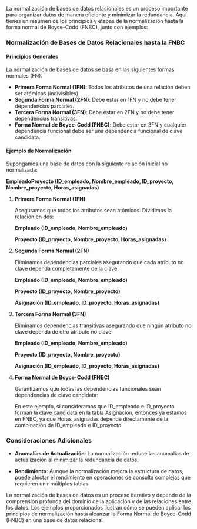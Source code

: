 La normalización de bases de datos relacionales es un proceso importante para organizar datos de manera eficiente y minimizar la redundancia. Aquí tienes un resumen de los principios y etapas de la normalización hasta la forma normal de Boyce-Codd (FNBC), junto con ejemplos:

### Normalización de Bases de Datos Relacionales hasta la FNBC

#### Principios Generales

La normalización de bases de datos se basa en las siguientes formas normales (FN):

- **Primera Forma Normal (1FN)**: Todos los atributos de una relación deben ser atómicos (indivisibles).
- **Segunda Forma Normal (2FN)**: Debe estar en 1FN y no debe tener dependencias parciales.
- **Tercera Forma Normal (3FN)**: Debe estar en 2FN y no debe tener dependencias transitivas.
- **Forma Normal de Boyce-Codd (FNBC)**: Debe estar en 3FN y cualquier dependencia funcional debe ser una dependencia funcional de clave candidata.

#### Ejemplo de Normalización

Supongamos una base de datos con la siguiente relación inicial no normalizada:

**EmpleadoProyecto (ID_empleado, Nombre_empleado, ID_proyecto, Nombre_proyecto, Horas_asignadas)**

1. **Primera Forma Normal (1FN)**

   Aseguramos que todos los atributos sean atómicos. Dividimos la relación en dos:

   **Empleado (ID_empleado, Nombre_empleado)**

   **Proyecto (ID_proyecto, Nombre_proyecto, Horas_asignadas)**

2. **Segunda Forma Normal (2FN)**

   Eliminamos dependencias parciales asegurando que cada atributo no clave dependa completamente de la clave:

   **Empleado (ID_empleado, Nombre_empleado)**

   **Proyecto (ID_proyecto, Nombre_proyecto)**

   **Asignación (ID_empleado, ID_proyecto, Horas_asignadas)**

3. **Tercera Forma Normal (3FN)**

   Eliminamos dependencias transitivas asegurando que ningún atributo no clave dependa de otro atributo no clave:

   **Empleado (ID_empleado, Nombre_empleado)**

   **Proyecto (ID_proyecto, Nombre_proyecto)**

   **Asignación (ID_empleado, ID_proyecto, Horas_asignadas)**

4. **Forma Normal de Boyce-Codd (FNBC)**

   Garantizamos que todas las dependencias funcionales sean dependencias de clave candidata:

   En este ejemplo, si consideramos que ID_empleado e ID_proyecto forman la clave candidata en la tabla Asignación, entonces ya estamos en FNBC, ya que Horas_asignadas depende directamente de la combinación de ID_empleado e ID_proyecto.

### Consideraciones Adicionales

- **Anomalías de Actualización**: La normalización reduce las anomalías de actualización al minimizar la redundancia de datos.
  
- **Rendimiento**: Aunque la normalización mejora la estructura de datos, puede afectar el rendimiento en operaciones de consulta complejas que requieren unir múltiples tablas.

La normalización de bases de datos es un proceso iterativo y depende de la comprensión profunda del dominio de la aplicación y de las relaciones entre los datos. Los ejemplos proporcionados ilustran cómo se pueden aplicar los principios de normalización hasta alcanzar la Forma Normal de Boyce-Codd (FNBC) en una base de datos relacional.